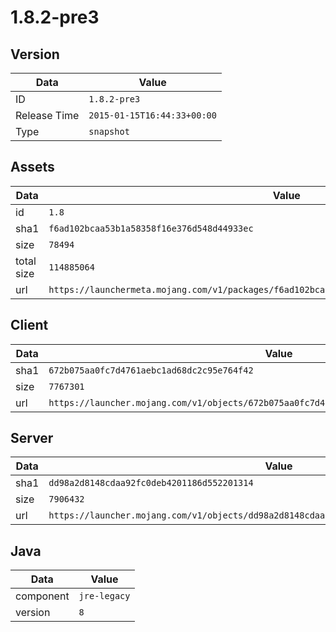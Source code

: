 # 1.8.2-pre3

## Version

|**Data**        | **Value**                 |
|----------------|-------------------------|
| ID   | ```1.8.2-pre3```   |
| Release Time   | ```2015-01-15T16:44:33+00:00```   |
| Type   | ```snapshot```   |

## Assets

|**Data**        | **Value**                 |
|----------------|-------------------------|
| id   | ```1.8```   |
| sha1   | ```f6ad102bcaa53b1a58358f16e376d548d44933ec```   |
| size   | ```78494```   |
| total size  | ```114885064```  |
| url       | ```https://launchermeta.mojang.com/v1/packages/f6ad102bcaa53b1a58358f16e376d548d44933ec/1.8.json``` |

## Client

|**Data**        | **Value**                 |
|----------------|-------------------------|
| sha1   | ```672b075aa0fc7d4761aebc1ad68dc2c95e764f42```   |
| size   | ```7767301```   |
| url       | ```https://launcher.mojang.com/v1/objects/672b075aa0fc7d4761aebc1ad68dc2c95e764f42/client.jar``` |

## Server

|**Data**        | **Value**                 |
|----------------|-------------------------|
| sha1   | ```dd98a2d8148cdaa92fc0deb4201186d552201314```   |
| size   | ```7906432```   |
| url       | ```https://launcher.mojang.com/v1/objects/dd98a2d8148cdaa92fc0deb4201186d552201314/server.jar``` |

## Java

|**Data**        | **Value**                 |
|----------------|-------------------------|
| component   | ```jre-legacy```   |
| version   | ```8```   |